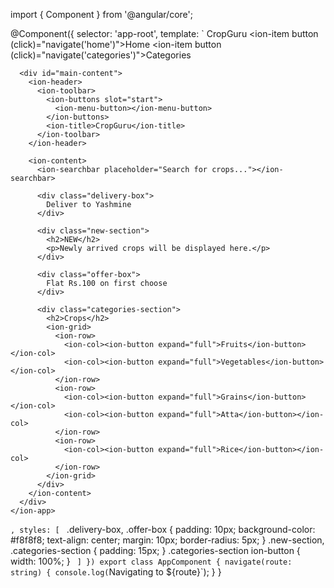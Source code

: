 import { Component } from '@angular/core';

@Component({
  selector: 'app-root',
  template: `
    <ion-app>
      <ion-menu contentId="main-content">
        <ion-header>
          <ion-toolbar>
            <ion-title>CropGuru</ion-title>
          </ion-toolbar>
        </ion-header>
        <ion-content>
          <ion-list>
            <ion-item button (click)="navigate('home')">Home</ion-item>
            <ion-item button (click)="navigate('categories')">Categories</ion-item>
          </ion-list>
        </ion-content>
      </ion-menu>

      <div id="main-content">
        <ion-header>
          <ion-toolbar>
            <ion-buttons slot="start">
              <ion-menu-button></ion-menu-button>
            </ion-buttons>
            <ion-title>CropGuru</ion-title>
          </ion-toolbar>
        </ion-header>

        <ion-content>
          <ion-searchbar placeholder="Search for crops..."></ion-searchbar>

          <div class="delivery-box">
            Deliver to Yashmine
          </div>

          <div class="new-section">
            <h2>NEW</h2>
            <p>Newly arrived crops will be displayed here.</p>
          </div>

          <div class="offer-box">
            Flat Rs.100 on first choose
          </div>

          <div class="categories-section">
            <h2>Crops</h2>
            <ion-grid>
              <ion-row>
                <ion-col><ion-button expand="full">Fruits</ion-button></ion-col>
                <ion-col><ion-button expand="full">Vegetables</ion-button></ion-col>
              </ion-row>
              <ion-row>
                <ion-col><ion-button expand="full">Grains</ion-button></ion-col>
                <ion-col><ion-button expand="full">Atta</ion-button></ion-col>
              </ion-row>
              <ion-row>
                <ion-col><ion-button expand="full">Rice</ion-button></ion-col>
              </ion-row>
            </ion-grid>
          </div>
        </ion-content>
      </div>
    </ion-app>
  `,
  styles: [
    `
      .delivery-box, .offer-box {
        padding: 10px;
        background-color: #f8f8f8;
        text-align: center;
        margin: 10px;
        border-radius: 5px;
      }
      .new-section, .categories-section {
        padding: 15px;
      }
      .categories-section ion-button {
        width: 100%;
      }
    `
  ]
})
export class AppComponent {
  navigate(route: string) {
    console.log(`Navigating to ${route}`);
  }
}
